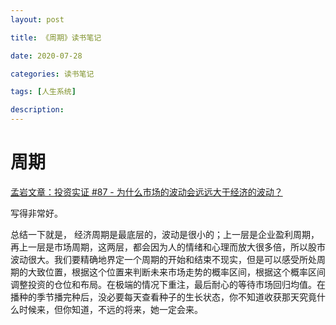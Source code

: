 ```yaml
---
layout: post

title: 《周期》读书笔记

date: 2020-07-28

categories: 读书笔记

tags: [人生系统]

description: 
---
```


# 周期



[孟岩文章：投资实证 #87 - 为什么市场的波动会远远大于经济的波动？](https://mp.weixin.qq.com/s/2oX9km1zROQvQbjRgMRyrw)

写得非常好。

总结一下就是， 经济周期是最底层的，波动是很小的；上一层是企业盈利周期，再上一层是市场周期，这两层，都会因为人的情绪和心理而放大很多倍，所以股市波动很大。我们要精确地界定一个周期的开始和结束不现实，但是可以感受所处周期的大致位置，根据这个位置来判断未来市场走势的概率区间，根据这个概率区间调整投资的仓位和布局。在极端的情况下重注，最后耐心的等待市场回归均值。在播种的季节播完种后，没必要每天查看种子的生长状态，你不知道收获那天究竟什么时候来，但你知道，不远的将来，她一定会来。 

